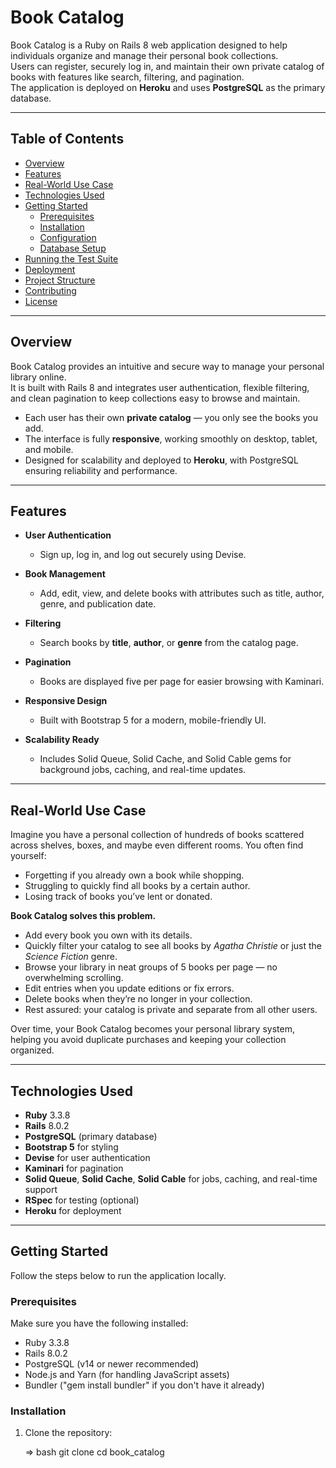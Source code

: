 # Book Catalog

Book Catalog is a Ruby on Rails 8 web application designed to help individuals organize and manage their personal book collections.  
Users can register, securely log in, and maintain their own private catalog of books with features like search, filtering, and pagination.  
The application is deployed on **Heroku** and uses **PostgreSQL** as the primary database.

---

## Table of Contents

- [Overview](#overview)
- [Features](#features)
- [Real-World Use Case](#real-world-use-case)
- [Technologies Used](#technologies-used)
- [Getting Started](#getting-started)
  - [Prerequisites](#prerequisites)
  - [Installation](#installation)
  - [Configuration](#configuration)
  - [Database Setup](#database-setup)
- [Running the Test Suite](#running-the-test-suite)
- [Deployment](#deployment)
- [Project Structure](#project-structure)
- [Contributing](#contributing)
- [License](#license)

---

## Overview

Book Catalog provides an intuitive and secure way to manage your personal library online.  
It is built with Rails 8 and integrates user authentication, flexible filtering, and clean pagination to keep collections easy to browse and maintain.  

- Each user has their own **private catalog** — you only see the books you add.  
- The interface is fully **responsive**, working smoothly on desktop, tablet, and mobile.  
- Designed for scalability and deployed to **Heroku**, with PostgreSQL ensuring reliability and performance.

---

## Features

- **User Authentication**  
  - Sign up, log in, and log out securely using Devise.  

- **Book Management**  
  - Add, edit, view, and delete books with attributes such as title, author, genre, and publication date.  

- **Filtering**  
  - Search books by **title**, **author**, or **genre** from the catalog page.  

- **Pagination**  
  - Books are displayed five per page for easier browsing with Kaminari.  

- **Responsive Design**  
  - Built with Bootstrap 5 for a modern, mobile-friendly UI.  

- **Scalability Ready**  
  - Includes Solid Queue, Solid Cache, and Solid Cable gems for background jobs, caching, and real-time updates.  

---

## Real-World Use Case

Imagine you have a personal collection of hundreds of books scattered across shelves, boxes, and maybe even different rooms. You often find yourself:  

- Forgetting if you already own a book while shopping.  
- Struggling to quickly find all books by a certain author.  
- Losing track of books you’ve lent or donated.  

**Book Catalog solves this problem.**  

- Add every book you own with its details.  
- Quickly filter your catalog to see all books by *Agatha Christie* or just the *Science Fiction* genre.  
- Browse your library in neat groups of 5 books per page — no overwhelming scrolling.  
- Edit entries when you update editions or fix errors.  
- Delete books when they’re no longer in your collection.  
- Rest assured: your catalog is private and separate from all other users.  

Over time, your Book Catalog becomes your personal library system, helping you avoid duplicate purchases and keeping your collection organized.

---

## Technologies Used

- **Ruby** 3.3.8  
- **Rails** 8.0.2  
- **PostgreSQL** (primary database)  
- **Bootstrap 5** for styling  
- **Devise** for user authentication  
- **Kaminari** for pagination  
- **Solid Queue**, **Solid Cache**, **Solid Cable** for jobs, caching, and real-time support  
- **RSpec** for testing (optional)  
- **Heroku** for deployment  

---

## Getting Started

Follow the steps below to run the application locally.

### Prerequisites

Make sure you have the following installed:

- Ruby 3.3.8  
- Rails 8.0.2  
- PostgreSQL (v14 or newer recommended)  
- Node.js and Yarn (for handling JavaScript assets)  
- Bundler ("gem install bundler" if you don't have it already)  

### Installation

1. Clone the repository:

   => bash 
   git clone <your-repo-url>
   cd book_catalog
